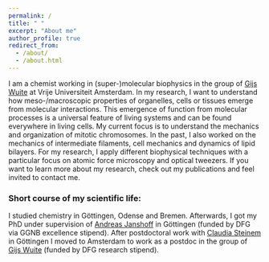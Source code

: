 ```yaml
---
permalink: /
title: " "
excerpt: "About me"
author_profile: true
redirect_from:
  - /about/
  - /about.html
---
```


I am a chemist working in (super-)molecular biophysics in the group of [Gijs Wuite](https://www.gijswuite.com/) at Vrije Universiteit Amsterdam. In my research, I want to understand how meso-/macroscopic properties of organelles, cells or tissues emerge from molecular interactions. This emergence of function from molecular processes is a universal feature of living systems and can be found everywhere in living cells. My current focus is to understand the mechanics and organization of mitotic chromosomes. In the past, I also worked on the mechanics of intermediate filaments, cell mechanics and dynamics of lipid bilayers. For my research, I apply different biophysical techniques with a particular focus on atomic force microscopy and optical tweezers. If you want to learn more about my research, check out my publications and feel invited to contact me.
 
### Short course of my scientific life:
I studied chemistry in Göttingen, Odense and Bremen. Afterwards, I got my PhD under supervision of [Andreas Janshoff](https://www.uni-goettingen.de/de/208570.html) in Göttingen (funded by DFG via GGNB excellence stipend). After postdoctoral work with [Claudia Steinem](https://www.uni-goettingen.de/de/213067.html) in Göttingen I moved to Amsterdam to work as a postdoc in the group of [Gijs Wuite](https://www.gijswuite.com/) (funded by DFG research stipend).
